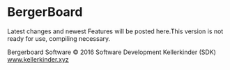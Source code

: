 # BergerBoard

Latest changes and newest Features will be posted here.This version is not ready for use, compiling necessary.

Bergerboard Software © 2016 Software Development Kellerkinder (SDK) www.kellerkinder.xyz

